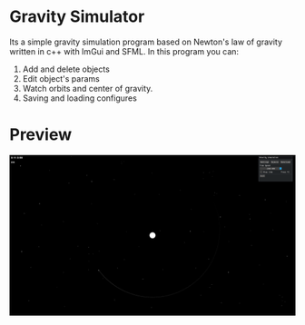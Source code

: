 # Gravity Simulator

Its a simple gravity simulation program based on Newton's law of gravity written in c++ with ImGui and SFML.
In this program you can:
  1. Add and delete objects
  2. Edit object's params
  3. Watch orbits and center of gravity.
  4. Saving and loading configures


# Preview
![image](https://github.com/H5JKey/GravitySimulator/blob/master/Preview.png "Preview")
